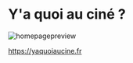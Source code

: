# Y'a quoi au ciné ?

![homepagepreview](https://user-images.githubusercontent.com/1529169/104033667-1e664b80-51d0-11eb-8d44-c7ed56149e80.png)

https://yaquoiaucine.fr
